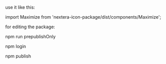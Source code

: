 use it like this:

import Maximize from 'nextera-icon-package/dist/components/Maximize';

for editing the package:

npm run prepublishOnly

npm login

npm publish
